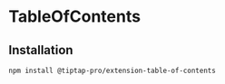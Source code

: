 # TableOfContents

## Installation

```bash
npm install @tiptap-pro/extension-table-of-contents
```
